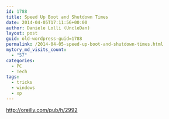 ```yaml
---
id: 1788
title: Speed Up Boot and Shutdown Times
date: 2014-04-05T17:11:56+00:00
author: Daniele Lolli (UncleDan)
layout: post
guid: old-wordpress-guid=1788
permalink: /2014-04-05-speed-up-boot-and-shutdown-times.html
mytory_md_visits_count:
  - "57"
categories:
  - PC
  - Tech
tags:
  - tricks
  - windows
  - xp
---
```

<http://oreilly.com/pub/h/2992>